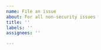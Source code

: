 ```yaml
---
name: File an issue
about: For all non-security issues
title: ''
labels: ''
assignees: ''

---
```


